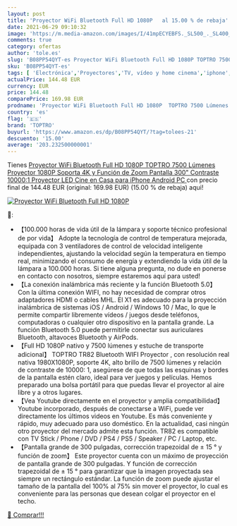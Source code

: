 ```yaml
---
layout: post
title: 'Proyector WiFi Bluetooth Full HD 1080P   al 15.00 % de rebaja'
date: 2021-06-29 09:10:32
image: 'https://m.media-amazon.com/images/I/41mpECYEBFS._SL500_._SL400_.jpg'
comments: true
category: ofertas
author: 'tole.es'
slug: 'B08PP54QYT-es Proyector WiFi Bluetooth Full HD 1080P TOPTRO 7500 Lúmenes...'
sku: 'B08PP54QYT-es'
tags: [ 'Electrónica','Proyectores','TV, vídeo y home cinema','iphone','toptro', ]
actualPrice: 144.48 EUR
currency: EUR
price: 144.48
comparePrice: 169.98 EUR
prodname: 'Proyector WiFi Bluetooth Full HD 1080P  TOPTRO 7500 Lúmenes Proyector 1080P Soporta 4K y Función de Zoom  Pantalla 300" Contraste 10000:1 Proyector LED Cine en Casa para iPhone Android PC '
country: 'es'
flag: '🇪🇸'
brand: 'TOPTRO'
buyurl: 'https://www.amazon.es/dp/B08PP54QYT/?tag=tolees-21'
descuento: '15.00'
average: '203.232500000001'
---
```


Tienes [Proyector WiFi Bluetooth Full HD 1080P  TOPTRO 7500 Lúmenes Proyector 1080P Soporta 4K y Función de Zoom  Pantalla 300" Contraste 10000:1 Proyector LED Cine en Casa para iPhone Android PC ](https://www.amazon.es/dp/B08PP54QYT/?tag=tolees-21) con precio final de  144.48 EUR (original: 169.98 EUR) (15.00 %  de rebaja) aqui!

[![Proyector WiFi Bluetooth Full HD 1080P  ](https://m.media-amazon.com/images/I/41mpECYEBFS._SL500_._SL400_.jpg)](https://www.amazon.es/dp/B08PP54QYT/?tag=tolees-21)

🔎:

- 【100.000 horas de vida útil de la lámpara y soporte técnico profesional de por vida】 Adopte la tecnología de control de temperatura mejorada, equipada con 3 ventiladores de control de velocidad inteligente independientes, ajustando la velocidad según la temperatura en tiempo real, minimizando el consumo de energía y extendiendo la vida útil de la lámpara a 100.000 horas. Si tiene alguna pregunta, no dude en ponerse en contacto con nosotros, siempre estaremos aquí para usted!
- 【La conexión inalámbrica más reciente y la función Bluetooth 5.0】 Con la última conexión WIFI, no hay necesidad de comprar otros adaptadores HDMI o cables MHL. El X1 es adecuado para la proyección inalámbrica de sistemas iOS / Android / Windows 10 / Mac, lo que le permite compartir libremente vídeos / juegos desde teléfonos, computadoras o cualquier otro dispositivo en la pantalla grande. La función Bluetooth 5.0 puede permitirle conectar sus auriculares Bluetooth, altavoces Bluetooth y AirPods.
- 【Full HD 1080P nativo y 7500 lúmenes y estuche de transporte adicional】 TOPTRO TR82 Bluetooth WIFI Proyector , con resolución real nativa 1980X1080P, soporte 4K, alto brillo de 7500 lúmenes y relación de contraste de 10000: 1, asegúrese de que todas las esquinas y bordes de la pantalla estén claro, ideal para ver juegos y películas. Hemos preparado una bolsa portátil para que puedas llevar el proyector al aire libre y a otros lugares.
- 【Vea Youtube directamente en el proyector y amplia compatibilidad】 Youtube incorporado, después de conectarse a WiFi, puede ver directamente los últimos videos en Youtube. Es más conveniente y rápido, muy adecuado para uso doméstico. En la actualidad, casi ningún otro proyector del mercado admite esta función. TR82 es compatible con TV Stick / Phone / DVD / PS4 / PS5 / Speaker / PC / Laptop, etc.
- 【Pantalla grande de 300 pulgadas, corrección trapezoidal de ± 15 ° y función de zoom】 Este proyector cuenta con un máximo de proyección de pantalla grande de 300 pulgadas. Y función de corrección trapezoidal de ± 15 ° para garantizar que la imagen proyectada sea siempre un rectángulo estándar. La función de zoom puede ajustar el tamaño de la pantalla del 100% al 75% sin mover el proyector, lo cual es conveniente para las personas que desean colgar el proyector en el techo.

[🛒 Comprar!!!](https://www.amazon.es/dp/B08PP54QYT/?tag=tolees-21)
